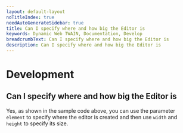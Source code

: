 ```yaml
---
layout: default-layout
noTitleIndex: true
needAutoGenerateSidebar: true
title: Can I specify where and how big the Editor is
keywords: Dynamic Web TWAIN, Documentation, Develop
breadcrumbText: Can I specify where and how big the Editor is
description: Can I specify where and how big the Editor is
---
```


# Development

## Can I specify where and how big the Editor is

Yes, as shown in the sample code above, you can use the parameter `element` to specify where the editor is created and then use `width` and `height` to specify its size.
